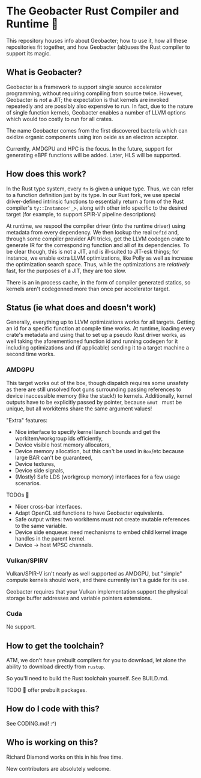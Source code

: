 # The Geobacter Rust Compiler and Runtime :construction:

This repository houses info about Geobacter; how to use it, how all these
repositories fit together, and how Geobacter (ab)uses the Rust compiler to
support its magic.

## What is Geobacter?

Geobacter is a framework to support single source accelerator programming,
without requiring compiling from source twice. However, Geobacter is *not* a
JIT; the expectation is that kernels are invoked repeatedly and are possibly
also expensive to run. In fact, due to the nature of single function kernels,
Geobacter enables a number of LLVM options which would too costly to run for
all crates.

The name Geobacter comes from the first discovered bacteria which can oxidize
organic components using iron oxide as an electron acceptor.

Currently, AMDGPU and HPC is the focus. In the future, support for generating eBPF
functions will be added. Later, HLS will be supported.

## How does this work?

In the Rust type system, every `fn` is given a unique type. Thus, we can refer
to a function definition just by its type. In our Rust fork, we use special
driver-defined intrinsic functions to essentially return a form of the Rust
compiler's `ty::Instance<'_>`, along with other info specific to the desired
target (for example, to support SPIR-V pipeline descriptions)

At runtime, we respool the compiler driver (into the runtime driver) using
metadata from every dependency. We then lookup the real `DefId` and, through
some compiler provider API tricks, get the LLVM codegen crate to generate IR for
the corresponding function and all of its dependencies. To be clear though, this
is not a JIT, and is ill-suited to JIT-esk things; for instance, we enable extra
LLVM optimizations, like Polly as well as increase the optimization search space.
Thus, while the optimizations are *relatively* fast, for the purposes of a JIT,
they are too slow.

There is an in process cache, in the form of compiler generated statics, so
kernels aren't codegenned more than once per accelerator target.

## Status (ie what does and doesn't work)

Generally, everything up to LLVM optimizations works for all targets. 
Getting an id for a specific function at compile time works. At runtime, loading
every crate's metadata and using that to set up a pseudo Rust driver works, as well 
taking the aforementioned function id and running codegen for it including
optimizations and (if applicable) sending it to a target machine a second time works.

### AMDGPU

This target works out of the box, though dispatch requires some unsafety as there are 
still unsolved foot guns surrounding passing references to device inaccessible memory 
(like the stack!) to kernels. Additionally, kernel outputs have to be explicitly 
passed by pointer, because `&mut ` must be unique, but all workitems share the same 
argument values!

"Extra" features:
* Nice interface to specify kernel launch bounds and get the workitem/workgroup ids 
  efficiently,
* Device visible host memory allocators,
* Device memory allocation, but this can't be used in `Box`/etc because large BAR 
  can't be guaranteed,
* Device textures,
* Device side signals,
* (Mostly) Safe LDS (workgroup memory) interfaces for a few usage scenarios.

TODOs :construction:
* Nicer cross-bar interfaces.
* Adapt OpenCL std functions to have Geobacter equivalents.
* Safe output writes: two workitems must not create mutable references to the 
  same variable.
* Device side enqueue: need mechanisms to embed child kernel image handles in the parent 
  kernel.
* Device -> host MPSC channels.

### Vulkan/SPIRV

Vulkan/SPIR-V isn't nearly as well supported as AMDGPU, but "simple" compute kernels 
should work, and there currently isn't a guide for its use.

Geobacter requires that your Vulkan implementation support the physical storage buffer 
addresses and variable pointers extensions.

<!--
Geobacter supports (or will, once a proc-macro gets written help with this)
single definition descriptor set/binding numbers; that is, both the resulting
SPIR-V global and the host code will use the same numbers when they refer to the
global or binding type, respectively.

The hope is to also allow creating entire graphics pipelines; ie vertex,
geometry, tess (eval and control), raytracing, and fragment "kernels", which are
then codgenned into a single SPIR-V module.
-->

### Cuda

No support.

## How to get the toolchain?

ATM, we don't have prebuilt compilers for you to download, let alone the ability to download 
directly from `rustup`.

So you'll need to build the Rust toolchain yourself. See BUILD.md.

TODO :construction: offer prebuilt packages.

## How do I code with this?

See CODING.md! :^)

## Who is working on this?

Richard Diamond works on this in his free time.

New contributors are absolutely welcome.
